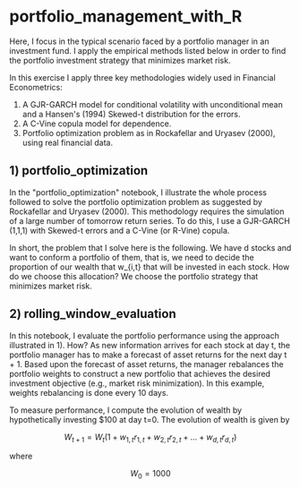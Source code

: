 # portfolio_management_with_R
Here, I focus in the typical scenario faced by a portfolio manager in an investment fund. I apply the empirical methods listed below in order to find the portfolio investment strategy that minimizes market risk.

In this exercise I apply three key methodologies widely used in Financial Econometrics:
1. A GJR-GARCH model for conditional volatility with unconditional mean and a Hansen's (1994) Skewed-t distribution for the errors.
2. A C-Vine copula model for dependence.
3. Portfolio optimization problem as in Rockafellar and Uryasev (2000), using real financial data.

 

## 1) portfolio_optimization
In the "portfolio_optimization" notebook, I illustrate the whole process followed to solve the portfolio optimization problem as suggested by Rockafellar and Uryasev (2000). This methodology requires the simulation of a large number of tomorrow return series. To do this, I use a GJR-GARCH (1,1,1) with Skewed-t errors and a C-Vine (or R-Vine) copula.

In short, the problem that I solve here is the following. We have d stocks and want to conform a portfolio of them, that is, we need to decide the proportion of our wealth that w_{i,t} that will be invested in each stock. How do we choose this allocation? We choose the portfolio strategy that minimizes market risk.

## 2) rolling_window_evaluation
In this notebook, I evaluate the portfolio performance using the approach illustrated in 1). How? As new information arrives for each stock at day t, the
portfolio manager has to make a forecast of asset returns for the next day t + 1. Based upon the forecast of asset returns, the manager rebalances the portfolio weights  to construct a new portfolio that achieves the desired investment objective (e.g., market risk minimization). In this example, weights rebalancing is done every 10 days.

To measure performance, I compute the evolution of wealth by hypothetically investing $100 at day t=0. The evolution of wealth is given by  
```math
W_{t+1}=W_t(1 + w_{1,t}r_{1,t}+w_{2,t}r_{2,t}+...+w_{d,t}r_{d,t})
```
where 
 
```math
W_0=1000
```
 
